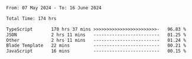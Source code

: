 
<!--START_SECTION:waka-->

```txt
From: 07 May 2024 - To: 16 June 2024

Total Time: 174 hrs

TypeScript       170 hrs 37 mins >>>>>>>>>>>>>>>>>>>>>>>>-   96.83 %
JSON             2 hrs 11 mins   -------------------------   01.25 %
Other            2 hrs 11 mins   -------------------------   01.24 %
Blade Template   22 mins         -------------------------   00.21 %
JavaScript       16 mins         -------------------------   00.15 %
```

<!--END_SECTION:waka-->

<!--

### Hi there 👋
**Iam-cesar/Iam-cesar** is a ✨ _special_ ✨ repository because its `README.md` (this file) appears on your GitHub profile.

Here are some ideas to get you started:

- 🔭 I’m currently working on ...
- 🌱 I’m currently learning ...
- 👯 I’m looking to collaborate on ...
- 🤔 I’m looking for help with ...
- 💬 Ask me about ...
- 📫 How to reach me: ...
- 😄 Pronouns: ...
- ⚡ Fun fact: ...
-->
